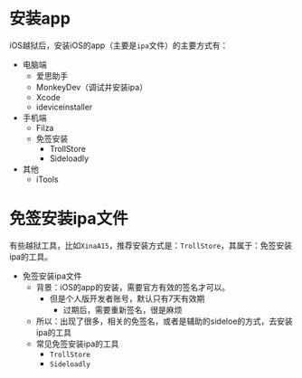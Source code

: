 # 安装app

iOS越狱后，安装iOS的app（主要是`ipa`文件）的主要方式有：

* 电脑端
  * 爱思助手
  * MonkeyDev（调试并安装ipa）
  * Xcode
  * ideviceinstaller
* 手机端
  * Filza
  * 免签安装
    * TrollStore
    * Sideloadly
* 其他
  * iTools

# 免签安装ipa文件

有些越狱工具，比如`XinaA15`，推荐安装方式是：`TrollStore`，其属于：免签安装ipa的工具。

* 免签安装ipa文件
  * 背景：iOS的app的安装，需要官方有效的签名才可以。
    * 但是个人版开发者账号，默认只有7天有效期
      * 过期后，需要重新签名，很是麻烦
  * 所以：出现了很多，相关的免签名，或者是辅助的sideloe的方式，去安装ipa的工具
  * 常见免签安装ipa的工具
    * `TrollStore`
    * `Sideloadly`
